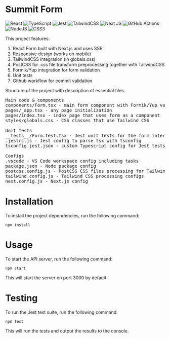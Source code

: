 # Summit Form
![React](https://img.shields.io/badge/react-%2320232a.svg?style=for-the-badge&logo=react&logoColor=%2361DAFB) ![TypeScript](https://img.shields.io/badge/typescript-%23007ACC.svg?style=for-the-badge&logo=typescript&logoColor=white) ![Jest](https://img.shields.io/badge/-jest-%23C21325?style=for-the-badge&logo=jest&logoColor=white) ![TailwindCSS](https://img.shields.io/badge/tailwindcss-%2338B2AC.svg?style=for-the-badge&logo=tailwind-css&logoColor=white) ![Next JS](https://img.shields.io/badge/Next-black?style=for-the-badge&logo=next.js&logoColor=white) ![GitHub Actions](https://img.shields.io/badge/github%20actions-%232671E5.svg?style=for-the-badge&logo=githubactions&logoColor=white) ![NodeJS](https://img.shields.io/badge/node.js-6DA55F?style=for-the-badge&logo=node.js&logoColor=white) ![CSS3](https://img.shields.io/badge/css3-%231572B6.svg?style=for-the-badge&logo=css3&logoColor=white)

This project features:
1) React Form built with Next.js and uses SSR
2) Responsive design (works on mobile)
3) TailwindCSS integration (in globals.css)
4) PostCSS for .css file transform preprocessing together with TailwindCSS
5) Formik/Yup integration for form validation
6) Unit tests
7) Github workflow for commit validation

Structure of the project with description of essential files
<pre>
Main code & components
components/Form.tsx - main form component with Formik/Yup validation
pages/_app.tsx - any page initialization
pages/index.tsx - index page that uses form as a component
styles/globals.css - CSS classes that use Tailwind CSS

Unit Tests
__tests__/Form.test.tsx - Jest unit tests for the form intergrated with Gitghub workflow
.jestrc.js - Jest config to parse tsx with tsconfig
tsconfig.jest.json - custom Typescript config for Jest tests

Configs
.vscode - VS Code workspace config including tasks
package.json - Node package config
postcss.config.js - PostCSS CSS files processing for Tailwind
tailwind.config.js - Tailwind CSS processing configs
next.config.js - Next.js config
</pre>

# Installation
To install the project dependencies, run the following command:
```
npm install
```
# Usage
To start the API server, run the following command:

```
npm start
```
This will start the server on port 3000 by default. 

# Testing
To run the Jest test suite, run the following command:

```
npm test
```
This will run the tests and output the results to the console.
